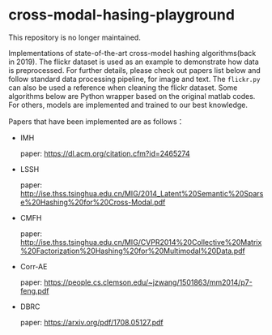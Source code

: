 # cross-modal-hasing-playground

This repository is no longer maintained. 


Implementations of state-of-the-art cross-model hashing algorithms(back in 2019).
The flickr dataset is used as an example to demonstrate how data is preprocessed. For further details, please check out papers list below and follow standard data processing pipeline, for image and text. The `flickr.py` can also be used a reference when cleaning the flickr dataset. Some algorithms below are Python wrapper based on the original matlab codes. For others, models are implemented and trained to our best knowledge. 

Papers that have been implemented are as follows：
* IMH
  
  paper: https://dl.acm.org/citation.cfm?id=2465274
* LSSH
  
  paper: http://ise.thss.tsinghua.edu.cn/MIG/2014_Latent%20Semantic%20Sparse%20Hashing%20for%20Cross-Modal.pdf
* CMFH
  
  paper: http://ise.thss.tsinghua.edu.cn/MIG/CVPR2014%20Collective%20Matrix%20Factorization%20Hashing%20for%20Multimodal%20Data.pdf
* Corr-AE
  
  paper: https://people.cs.clemson.edu/~jzwang/1501863/mm2014/p7-feng.pdf
* DBRC
  
  paper: https://arxiv.org/pdf/1708.05127.pdf

